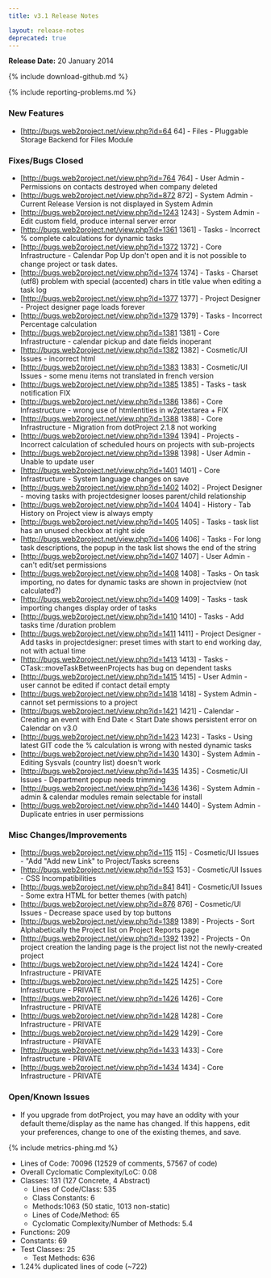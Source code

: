 ```yaml
---
title: v3.1 Release Notes

layout: release-notes
deprecated: true
---
```


**Release Date:** 20 January 2014

{% include download-github.md %}

{% include reporting-problems.md %}

### New Features

* [http://bugs.web2project.net/view.php?id=64 64] - Files - Pluggable Storage Backend for Files Module

### Fixes/Bugs Closed

* [http://bugs.web2project.net/view.php?id=764 764] - User Admin - Permissions on contacts destroyed when company deleted
* [http://bugs.web2project.net/view.php?id=872 872] - System Admin - Current Release Version is not displayed in System Admin
* [http://bugs.web2project.net/view.php?id=1243 1243] - System Admin - Edit custom field, produce internal server error
* [http://bugs.web2project.net/view.php?id=1361 1361] - Tasks - Incorrect % complete calculations for dynamic tasks
* [http://bugs.web2project.net/view.php?id=1372 1372] - Core Infrastructure - Calendar Pop Up don't open and it is not possible to change project or task dates.
* [http://bugs.web2project.net/view.php?id=1374 1374] - Tasks - Charset (utf8) problem with special (accented) chars in title value when editing a task log
* [http://bugs.web2project.net/view.php?id=1377 1377] - Project Designer - Project designer page loads forever
* [http://bugs.web2project.net/view.php?id=1379 1379] - Tasks - Incorrect Percentage calculation
* [http://bugs.web2project.net/view.php?id=1381 1381] - Core Infrastructure - calendar pickup and date fields inoperant
* [http://bugs.web2project.net/view.php?id=1382 1382] - Cosmetic/UI Issues - incorrect html
* [http://bugs.web2project.net/view.php?id=1383 1383] - Cosmetic/UI Issues - some menu items not translated in french version
* [http://bugs.web2project.net/view.php?id=1385 1385] - Tasks - task notification FIX
* [http://bugs.web2project.net/view.php?id=1386 1386] - Core Infrastructure - wrong use of htmlentities in w2ptextarea + FIX
* [http://bugs.web2project.net/view.php?id=1388 1388] - Core Infrastructure - Migration from dotProject 2.1.8 not working
* [http://bugs.web2project.net/view.php?id=1394 1394] - Projects - Incorrect calculation of scheduled hours on projects with sub-projects
* [http://bugs.web2project.net/view.php?id=1398 1398] - User Admin - Unable to update user
* [http://bugs.web2project.net/view.php?id=1401 1401] - Core Infrastructure - System language changes on save
* [http://bugs.web2project.net/view.php?id=1402 1402] - Project Designer - moving tasks with projectdesigner looses parent/child relationship
* [http://bugs.web2project.net/view.php?id=1404 1404] - History - Tab History on Project view is always empty
* [http://bugs.web2project.net/view.php?id=1405 1405] - Tasks - task list has an unused checkbox at right side
* [http://bugs.web2project.net/view.php?id=1406 1406] - Tasks - For long task descriptions, the popup in the task list shows the end of the string
* [http://bugs.web2project.net/view.php?id=1407 1407] - User Admin - can't edit/set permissions
* [http://bugs.web2project.net/view.php?id=1408 1408] - Tasks - On task importing, no dates for dynamic tasks are shown in projectview (not calculated?)
* [http://bugs.web2project.net/view.php?id=1409 1409] - Tasks - task importing changes display order of tasks
* [http://bugs.web2project.net/view.php?id=1410 1410] - Tasks - Add tasks time /duration problem
* [http://bugs.web2project.net/view.php?id=1411 1411] - Project Designer - Add tasks in projectdesigner: preset times with start to end working day, not with actual time
* [http://bugs.web2project.net/view.php?id=1413 1413] - Tasks - CTask::moveTaskBetweenProjects has bug on dependent tasks
* [http://bugs.web2project.net/view.php?id=1415 1415] - User Admin - user cannot be edited if contact detail empty
* [http://bugs.web2project.net/view.php?id=1418 1418] - System Admin - cannot set permissions to a project
* [http://bugs.web2project.net/view.php?id=1421 1421] - Calendar - Creating an event with End Date < Start Date shows persistent error on Calendar on v3.0
* [http://bugs.web2project.net/view.php?id=1423 1423] - Tasks - Using latest GIT code the % calculation is wrong with nested dynamic tasks
* [http://bugs.web2project.net/view.php?id=1430 1430] - System Admin - Editing Sysvals (country list) doesn't work
* [http://bugs.web2project.net/view.php?id=1435 1435] - Cosmetic/UI Issues - Department popup needs trimming
* [http://bugs.web2project.net/view.php?id=1436 1436] - System Admin - admin & calendar modules remain selectable for install
* [http://bugs.web2project.net/view.php?id=1440 1440] - System Admin - Duplicate entries in user permissions

### Misc Changes/Improvements

* [http://bugs.web2project.net/view.php?id=115 115] - Cosmetic/UI Issues - "Add "Add new Link" to Project/Tasks screens
* [http://bugs.web2project.net/view.php?id=153 153] - Cosmetic/UI Issues - CSS Incompatibilities
* [http://bugs.web2project.net/view.php?id=841 841] - Cosmetic/UI Issues - Some extra HTML for better themes (with patch)
* [http://bugs.web2project.net/view.php?id=876 876] - Cosmetic/UI Issues - Decrease space used by top buttons
* [http://bugs.web2project.net/view.php?id=1389 1389] - Projects - Sort Alphabetically the Project list on Project Reports page
* [http://bugs.web2project.net/view.php?id=1392 1392] - Projects - On project creation the landing page is the project list not the newly-created project
* [http://bugs.web2project.net/view.php?id=1424 1424] - Core Infrastructure - PRIVATE
* [http://bugs.web2project.net/view.php?id=1425 1425] - Core Infrastructure - PRIVATE
* [http://bugs.web2project.net/view.php?id=1426 1426] - Core Infrastructure - PRIVATE
* [http://bugs.web2project.net/view.php?id=1428 1428] - Core Infrastructure - PRIVATE
* [http://bugs.web2project.net/view.php?id=1429 1429] - Core Infrastructure - PRIVATE
* [http://bugs.web2project.net/view.php?id=1433 1433] - Core Infrastructure - PRIVATE
* [http://bugs.web2project.net/view.php?id=1434 1434] - Core Infrastructure - PRIVATE

### Open/Known Issues

* If you upgrade from dotProject, you may have an oddity with your default theme/display as the name has changed.  If this happens, edit your preferences, change to one of the existing themes, and save.

{% include metrics-phing.md %}

* Lines of Code: 70096 (12529 of comments, 57567 of code)
* Overall Cyclomatic Complexity/LoC: 0.08
* Classes: 131 (127 Concrete, 4 Abstract)
  * Lines of Code/Class: 535
  * Class Constants: 6
  * Methods:1063 (50 static, 1013 non-static)
  * Lines of Code/Method: 65
  * Cyclomatic Complexity/Number of Methods: 5.4
* Functions: 209
* Constants: 69
* Test Classes: 25
  * Test Methods: 636
* 1.24% duplicated lines of code (~722)